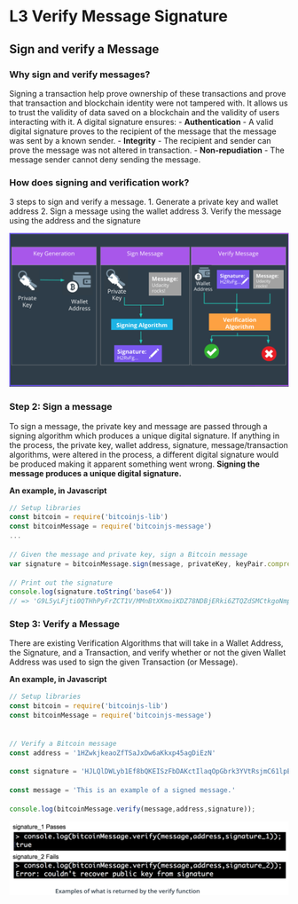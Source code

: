 # L3 Verify Message Signature
## Sign and verify a Message 
### Why sign and verify messages?
Signing a transaction help prove ownership of these transactions and prove that transaction and blockchain identity were not tampered with. It allows us to trust the validity of data saved on a blockchain and the validity of users interacting with it.
A digital signature ensures:
	- **Authentication** - A valid digital signature proves to the recipient of the message that the message was sent by a known sender. 
	- **Integrity** - The recipient and sender can prove the message was not altered in transaction. 
	- **Non-repudiation** - The message sender cannot deny sending the message. 

### How does signing and verification work?
3 steps to sign and verify a message. 
	1. Generate a private key and wallet address
	2. Sign a message using the wallet address
	3. Verify the message using the address and the signature 

![](L3%20Verify%20Message%20Signature/5DA820F3-91A4-43A7-B4BB-C5BA6F868DCF.png)

### Step 2: Sign a message 
To sign a message, the private key and message are passed through a signing algorithm which produces a unique digital signature. If anything in the process, the private key, wallet address, signature, message/transaction algorithms, were altered in the process, a different digital signature would be produced making it apparent something went wrong.
**Signing the message produces a unique digital signature.**

**An example, in Javascript**
```javascript
// Setup libraries
const bitcoin = require('bitcoinjs-lib')
const bitcoinMessage = require('bitcoinjs-message')
...

// Given the message and private key, sign a Bitcoin message
var signature = bitcoinMessage.sign(message, privateKey, keyPair.compressed)

// Print out the signature
console.log(signature.toString('base64'))
// => 'G9L5yLFjti0QTHhPyFrZCT1V/MMnBtXKmoiKDZ78NDBjERki6ZTQZdSMCtkgoNmp17By9ItJr8o7ChX0XxY91nk='
```


### Step 3: Verify a Message 
There are existing Verification Algorithms that will take in a Wallet Address, the Signature, and a Transaction, and verify whether or not the given Wallet Address was used to sign the given Transaction (or Message).

**An example, in Javascript**
```javascript
// Setup libraries
const bitcoin = require('bitcoinjs-lib')
const bitcoinMessage = require('bitcoinjs-message')


// Verify a Bitcoin message
const address = '1HZwkjkeaoZfTSaJxDw6aKkxp45agDiEzN'

const signature = 'HJLQlDWLyb1Ef8bQKEISzFbDAKctIlaqOpGbrk3YVtRsjmC61lpE5ErkPRUFtDKtx98vHFGUWlFhsh3DiW6N0rE'

const message = 'This is an example of a signed message.'

console.log(bitcoinMessage.verify(message,address,signature));
```


![](L3%20Verify%20Message%20Signature/C81922C2-AB68-4706-AFB8-92DB86D0DB52.png)
